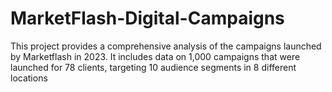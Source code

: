 # MarketFlash-Digital-Campaigns
This project provides a comprehensive analysis of the campaigns launched by Marketflash in 2023. It includes data on 1,000 campaigns that were launched for 78 clients, targeting 10 audience segments in 8 different locations
